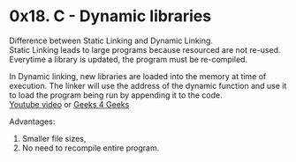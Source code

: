 # 0x18. C - Dynamic libraries 

Difference between Static Linking and Dynamic Linking. <br />
Static Linking leads to large programs because resourced are not re-used. <br />
Everytime a library is updated, the program must be re-compiled. <br />

In Dynamic linking, new libraries are loaded into the memory at time of execution.
The linker will use the address of the dynamic function and use it to load the program being run
by appending it to the code. <br />
[Youtube video](https://www.youtube.com/watch?v=eW5he5uFBNM&ab_channel=HowTo) or 
[Geeks 4 Geeks](https://www.geeksforgeeks.org/static-and-dynamic-linking-in-operating-systems/)

Advantages:
1. Smaller file sizes, <br />
2. No need to recompile entire program.

